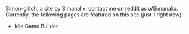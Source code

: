 Simon-glitch, a site by Simanalix.
contact me on reddit as u/Simanalix.
Currently, the following pages are featured on this site (just 1 right now):
- Idle Game Builder
